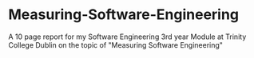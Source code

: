 # Measuring-Software-Engineering
A 10 page report for my Software Engineering 3rd year Module at Trinity College Dublin on the topic of "Measuring Software Engineering"
